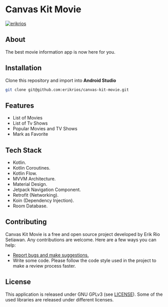 # Canvas Kit Movie
[![erikrios](https://circleci.com/gh/erikrios/canvas-kit-movie.svg?style=svg)](https://circleci.com/gh/erikrios/canvas-kit-movie)

## About

The best movie information app is now here for you.

## Installation

Clone this repository and import into **Android Studio**
```bash
git clone git@github.com:erikrios/canvas-kit-movie.git
```

## Features

- List of Movies
- List of Tv Shows
- Popular Movies and TV Shows
- Mark as Favorite

## Tech Stack

- Kotlin.
- Kotlin Coroutines.
- Kotlin Flow. 
- MVVM Architecture.
- Material Design.
- Jetpack Navigation Component.
- Retrofit (Networking).
- Koin (Dependency Injection).
- Room Database.

## Contributing

Canvas Kit Movie is a free and open source project developed by Erik Rio Setiawan. Any contributions are welcome. Here are a few ways you can help:
* [Report bugs and make suggestions.](https://github.com/erikrios/canvas-kit-movie/issues)
* Write some code. Please follow the code style used in the project to make a review process faster.

## License

This application is released under GNU GPLv3 (see [LICENSE](LICENSE)).
Some of the used libraries are released under different licenses.